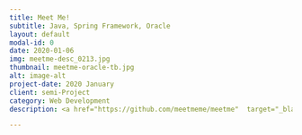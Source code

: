 ```yaml
---
title: Meet Me!
subtitle: Java, Spring Framework, Oracle
layout: default
modal-id: 0
date: 2020-01-06
img: meetme-desc_0213.jpg
thumbnail: meetme-oracle-tb.jpg
alt: image-alt
project-date: 2020 January
client: semi-Project
category: Web Development
description: <a href="https://github.com/meetmeme/meetme"  target="_blank">Github 가기 - Oracle</a><br><a href="http://sohee.space/me"  target="_blank">사이트 가기</a>

---
```

